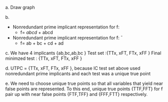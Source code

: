 a. Draw graph

b.
* Nonredundant prime implicant representation for f:
  * f=  *abcd* + abcd
* Nonredundant prime implicant representation for ̄f: ̄
  * f= ab + bc + cd + ad
  
c. We have 4 implicants {ab,bc,ab,bc }
Test set :{TTx, xFT, FTx, xFF } 
Final minimzed test : {TTx, xFT, FTx, xFF }

d. UTPC = {TTx, xFT, FTx, xFF }, because  IC test set above used nonredundant prime implicants and each test was a unique true point

e. We need to choose unique true points so that all variables that yield near false points are represented. 
To this end, unique true points {TTF,FFT} for f pair up with near false points {FTF,TFF} and {FFF,FTT} respectively.